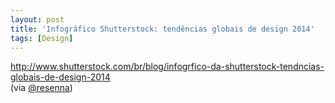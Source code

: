 ```yaml
---
layout: post
title: 'Infográfico Shutterstock: tendências globais de design 2014'
tags: [Design]
---
```


<http://www.shutterstock.com/br/blog/infogrfico-da-shutterstock-tendncias-globais-de-design-2014><br>
(via [@resenna](https://twitter.com/resenna/status/426448122496049152))
